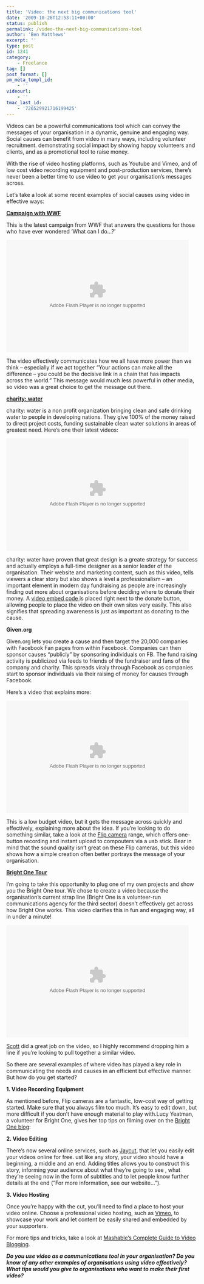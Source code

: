 ```yaml
---
title: 'Video: the next big communications tool'
date: '2009-10-26T12:53:11+00:00'
status: publish
permalink: /video-the-next-big-communications-tool
author: 'Ben Matthews'
excerpt: ''
type: post
id: 1241
category:
    - Freelance
tag: []
post_format: []
pm_meta_templ_id:
    - ''
videourl:
    - ''
tmac_last_id:
    - '726529921716199425'
---
```

Videos can be a powerful communications tool which can convey the messages of your organisation in a dynamic, genuine and engaging way. Social causes can benefit from video in many ways, including volunteer recruitment. demonstrating social impact by showing happy volunteers and clients, and as a promotional tool to raise money.

With the rise of video hosting platforms, such as Youtube and Vimeo, and of low cost video recording equipment and post-production services, there’s never been a better time to use video to get your organisation’s messages across.

Let’s take a look at some recent examples of social causes using video in effective ways:

[**Campaign with WWF**](http://web.archive.org/web/20101007150409/http://wwf.org.uk/campaigning)

This is the latest campaign from WWF that answers the questions for those who have ever wondered ‘What can I do…?’

<object classid="clsid:d27cdb6e-ae6d-11cf-96b8-444553540000" codebase="http://web.archive.org/web/20101007150409oe_/http://download.macromedia.com/pub/shockwave/cabs/flash/swflash.cab#version=6,0,40,0" height="295" width="480"><embed allowfullscreen="allowfullscreen" allowscriptaccess="always" height="295" src="http://web.archive.org/web/20101007150409oe_/http://www.youtube.com/v/z694KOtB1v4&hl=en&fs=1&" type="application/x-shockwave-flash" width="480"></embed></object>

The video effectively communicates how we all have more power than we think – especially if we act together “Your actions can make all the difference – you could be the decisive link in a chain that has impacts across the world.” This message would much less powerful in other media, so video was a great choice to get the message out there.

**[charity: water](http://web.archive.org/web/20101007150409/http://www.charitywater.org/wwd/)**

charity: water is a non profit organization bringing clean and safe drinking water to people in developing nations. They give 100% of the money raised to direct project costs, funding sustainable clean water solutions in areas of greatest need. Here’s one their latest videos:

<object classid="clsid:d27cdb6e-ae6d-11cf-96b8-444553540000" codebase="http://web.archive.org/web/20101007150409oe_/http://download.macromedia.com/pub/shockwave/cabs/flash/swflash.cab#version=6,0,40,0" height="295" width="480"><embed allowfullscreen="allowfullscreen" allowscriptaccess="always" height="295" src="http://web.archive.org/web/20101007150409oe_/http://www.youtube.com/v/DEnlrE4iMBU&hl=en&fs=1" type="application/x-shockwave-flash" width="480"></embed></object>

charity: water have proven that great design is a greate strategy for success and actually employs a full-time designer as a senior leader of the organisation. Their website and marketing content, such as this video, tells viewers a clear story but also shows a level a professionalism – an important element in modern day fundraising as people are increasingly finding out more about organisations before deciding where to donate their money. A [video embed code ](http://web.archive.org/web/20101007150409/http://www.charitywater.org/wwd/embed.htm)is placed right next to the donate button, allowing people to place the video on their own sites very easily. This also signifies that spreading awareness is just as important as donating to the cause.

**Given.org**

Given.org lets you create a cause and then target the 20,000 companies with Facebook Fan pages from within Facebook. Companies can then sponsor causes “publicly” by sponsoring individuals on FB. The fund raising activity is publicized via feeds to friends of the fundraiser and fans of the company and charity. This spreads viraly through Facebook as companies start to sponsor individuals via their raising of money for causes through Facebook.

Here’s a video that explains more:

<object classid="clsid:d27cdb6e-ae6d-11cf-96b8-444553540000" codebase="http://web.archive.org/web/20101007150409oe_/http://download.macromedia.com/pub/shockwave/cabs/flash/swflash.cab#version=6,0,40,0" height="295" width="480"><embed allowfullscreen="allowfullscreen" allowscriptaccess="always" height="295" src="http://web.archive.org/web/20101007150409oe_/http://vimeo.com/moogaloop.swf?clip_id=7126886&server=vimeo.com&show_title=0&show_byline=0&show_portrait=0&color=00ADEF&fullscreen=1" type="application/x-shockwave-flash" width="480"></embed></object>

This is a low budget video, but it gets the message across quickly and effectively, explaining more about the idea. If you’re looking to do something similar, take a look at the [Flip camera](http://web.archive.org/web/20101007150409/http://www.theflip.com/en-us/ "Flip Cameras") range, which offers one-button recording and instant upload to compouters via a usb stick. Bear in mind that the sound quality isn’t great on these Flip cameras, but this video shows how a simple creation often better portrays the message of your organisation.

**[Bright One Tour](http://web.archive.org/web/20101007150409/http://www.vimeo.com/6733870)**

I’m going to take this opportunity to plug one of my own projects and show you the Bright One tour. We chose to create a video because the organisation’s current strap line (Bright One is a volunteer-run communications agency for the third sector) doesn’t effectively get across how Bright One works. This video clarifies this in fun and engaging way, all in under a minute!

<object classid="clsid:d27cdb6e-ae6d-11cf-96b8-444553540000" codebase="http://web.archive.org/web/20101007150409oe_/http://download.macromedia.com/pub/shockwave/cabs/flash/swflash.cab#version=6,0,40,0" height="295" width="480"><embed allowfullscreen="allowfullscreen" allowscriptaccess="always" height="295" src="http://web.archive.org/web/20101007150409oe_/http://vimeo.com/moogaloop.swf?clip_id=6733870&server=vimeo.com&show_title=1&show_byline=1&show_portrait=0&color=&fullscreen=1" type="application/x-shockwave-flash" width="480"></embed></object>

[Scott](http://web.archive.org/web/20101007150409/http://cribble.net/ "Scott Coello") did a great job on the video, so I highly recommend dropping him a line if you’re looking to pull together a similar video.

So there are several examples of where video has played a key role in communicating the needs and causes in an efficient but effective manner. But how do you get started?

**1. Video Recording Equipment**

As mentioned before, Flip cameras are a fantastic, low-cost way of getting started. Make sure that you always film too much. It’s easy to edit down, but more difficult if you don’t have enough material to play with.Lucy Yeatman, a volunteer for Bright One, gives her top tips on filming over on the [Bright One blog](http://web.archive.org/web/20101007150409/http://brightone.org.uk/get-to-grips-with-video-minimal-effort-maximum-impact):

**2. Video Editing**

There’s now several online services, such as [Jaycut](http://web.archive.org/web/20101007150409/http://jaycut.com/), that let you easily edit your videos online for free. ust like any story, your video should have a beginning, a middle and an end. Adding titles allows you to construct this story, informing your audience about what they’re going to see , what they’re seeing now in the form of subtitles and to let people know further details at the end (”For more information, see our website…”).

**3. Video Hosting**

Once you’re happy with the cut, you’ll need to find a place to host your video online. Choose a professional video hosting, such as [Vimeo](http://web.archive.org/web/20101007150409/http://vimeo.com/), to showcase your work and let content be easily shared and embedded by your supporters.

For more tips and tricks, take a look at [Mashable’s Complete Guide to Video Blogging](http://web.archive.org/web/20101007150409/http://mashable.com/2009/10/09/video-blogging/).

***Do you use video as a communications tool in your organisation? Do you know of any other examples of organisations using video effectively? What tips would you give to organisations who want to make their first video?***